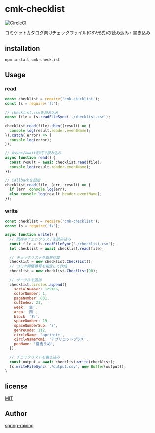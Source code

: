# cmk-checklist

[![CircleCI](https://circleci.com/gh/spring-raining/cmk-checklist.svg?style=svg)](https://circleci.com/gh/spring-raining/cmk-checklist)

コミケットカタログ向けチェックファイル(CSV形式)の読み込み・書き込み

## installation

```
npm install cmk-checklist
```

## Usage

### read

```javascript
const checklist = require('cmk-checklist');
const fs = require('fs');

// checklist.csvを読み込み
const file = fs.readFileSync('./checklist.csv');

checklist.read(file).then((result) => {
  console.log(result.header.eventName);
}).catch((error) => {
  console.log(error);
});

// Async/Await形式で読み込み
async function read() {
  const result = await checklist.read(file);
  console.log(result.header.eventName);
});

// Callbackを設定
checklist.read(file, (err, result) => {
  if (err) console.log(err);
  else console.log(result.header.eventName);
});
```

### write

```javascript
const checklist = require('cmk-checklist');
const fs = require('fs');

async function write() {
  // 既存のチェックリストを読み込み
  const file = fs.readFileSync('./checklist.csv');
  let checklist = await checklist.read(file);

  // チェックリストを新規作成
  checklist = new checklist.Checklist();
  // コミケ開催番号を指定して作成
  checklist = new checklist.Checklist(90);

  // サークルを追加
  checklist.circles.append({
    serialNumber: 129936,
    colorNumber: 1,
    pageNumber: 831,
    cutIndex: 21,
    week: '金',
    area: '西',
    block: 'れ',
    spaceNumber: 19,
    spaceNumberSub: 'a',
    genreCode: 112,
    circleName: 'apricot+',
    circleNameYomi: 'アプリコットプラス',
    penName: '蒼樹うめ',
  });

  // チェックリストを書き込み
  const output = await checklist.write(checklist);
  fs.writeFileSync('./output.csv', new Buffer(output));
}
```

## license

[MIT](https://github.com/spring-raining/cmk-checklist/blob/master/LICENCE)

## Author

[spring-raining](https://github.com/spring-raining)
